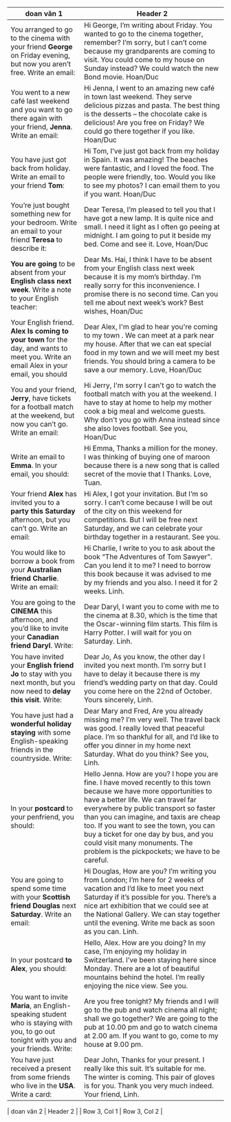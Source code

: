
| doan văn 1 | Header 2 |
|----------|----------|
| You arranged to go to the cinema with your friend **George** on Friday evening, but now you aren’t free. Write an email: | Hi George, I’m writing about Friday. You wanted to go to the cinema together, remember? I’m sorry, but I can’t come because my grandparents are coming to visit. You could come to my house on Sunday instead? We could watch the new Bond movie. Hoan/Duc |
| You went to a new café last weekend and you want to go there again with your friend, **Jenna**. Write an email: | Hi Jenna, I went to an amazing new café in town last weekend. They serve delicious pizzas and pasta. The best thing is the desserts – the chocolate cake is delicious! Are you free on Friday? We could go there together if you like. Hoan/Duc |
| You have just got back from holiday. Write an email to your friend **Tom**: | Hi Tom, I’ve just got back from my holiday in Spain. It was amazing! The beaches were fantastic, and I loved the food. The people were friendly, too. Would you like to see my photos? I can email them to you if you want. Hoan/Duc |
| You’re just bought something new for your bedroom. Write an email to your friend **Teresa** to describe it: | Dear Teresa, I’m pleased to tell you that I have got a new lamp. It is quite nice and small. I need it light as I often go peeing at midnight. I am going to put it beside my bed. Come and see it. Love, Hoan/Duc |
| **You are going** to be absent from your **English class next week**. Write a note to your English teacher: | Dear Ms. Hai, I think I have to be absent from your English class next week because it is my mom’s birthday. I’m really sorry for this inconvenience. I promise there is no second time. Can you tell me about next week’s work? Best wishes, Hoan/Duc |
| Your English friend. **Alex Is coming to your town** for the day, and wants to meet you. Write an email Alex in your email, you should | Dear Alex, I'm glad to hear you're coming to my town . We can meet at a park near my house. After that we can eat special food in my town and we will meet my best friends. You should bring a camera to be save a our memory. Love, Hoan/Duc |
| You and your friend, **Jerry**, have tickets for a football match at the weekend, but now you can’t go. Write an email: | Hi Jerry, I'm sorry I can't go to watch the football match with you at the weekend. I have to stay at home to help my mother cook a big meal and welcome guests. Why don't you go with Anna instead since she also loves football. See you, Hoan/Duc |
| Write an email to **Emma**. In your email, you should: | Hi Emma, Thanks a million for the money. I was thinking of buying one of maroon because there is a new song that is called secret of the movie that I Thanks. Love, Tuan. |
| Your friend **Alex** has invited you to a **party this Saturday** afternoon, but you can’t go. Write an email: | Hi Alex, I got your invitation. But I’m so sorry. I can’t come because I will be out of the city on this weekend for competitions. But I will be free next Saturday, and we can celebrate your birthday together in a restaurant. See you. |
| You would like to borrow a book from your **Australian friend Charlie**. Write an email: | Hi Charlie, I write to you to ask about the book “The Adventures of Tom Sawyer”. Can you lend it to me? I need to borrow this book because it was advised to me by my friends and you also. I need it for 2 weeks. Linh. |
| You are going to the **CINEMA** this afternoon, and you’d like to invite your **Canadian friend Daryl**. Write: | Dear Daryl, I want you to come with me to the cinema at 8.30, which is the time that the Oscar-winning film starts. This film is Harry Potter. I will wait for you on Saturday. Linh. |
| You have invited your **English friend Jo** to stay with you next month, but you now need to **delay this visit**. Write: | Dear Jo, As you know, the other day I invited you next month. I’m sorry but I have to delay it because there is my friend’s wedding party on that day. Could you come here on the 22nd of October. Yours sincerely, Linh. |
| You have just had a **wonderful holiday staying** with some English-speaking friends in the countryside. Write: | Dear Mary and Fred, Are you already missing me? I’m very well. The travel back was good. I really loved that peaceful place. I’m so thankful for all, and I’d like to offer you dinner in my home next Saturday. What do you think? See you, Linh. |
| In your **postcard** to your penfriend, you should: | Hello Jenna. How are you? I hope you are fine. I have moved recently to this town because we have more opportunities to have a better life. We can travel far everywhere by public transport so faster than you can imagine, and taxis are cheap too. If you want to see the town, you can buy a ticket for one day by bus, and you could visit many monuments. The problem is the pickpockets; we have to be careful. |
| You are going to spend some time with your **Scottish friend Douglas** next **Saturday**. Write an email: | Hi Douglas, How are you? I’m writing you from London; I’m here for 2 weeks of vacation and I’d like to meet you next Saturday if it’s possible for you. There’s a nice art exhibition that we could see at the National Gallery. We can stay together until the evening. Write me back as soon as you can. Linh. |
| In your postcard **to Alex**, you should: | Hello, Alex. How are you doing? In my case, I’m enjoying my holiday in Switzerland. I’ve been staying here since Monday. There are a lot of beautiful mountains behind the hotel. I’m really enjoying the nice view. See you. |
| You want to invite **Maria**, an English-speaking student who is staying with you, to go out tonight with you and your friends. Write: | Are you free tonight? My friends and I will go to the pub and watch cinema all night; shall we go together? We are going to the pub at 10.00 pm and go to watch cinema at 2.00 am. If you want to go, come to my house at 9.00 pm. |
| You have just received a present from some friends who live in the **USA**. Write a card: | Dear John, Thanks for your present. I really like this suit. It’s suitable for me. The winter is coming. This pair of gloves is for you. Thank you very much indeed. Your friend, Linh. |





| doan văn 2 | Header 2 |
| Row 3, Col 1 | Row 3, Col 2 |